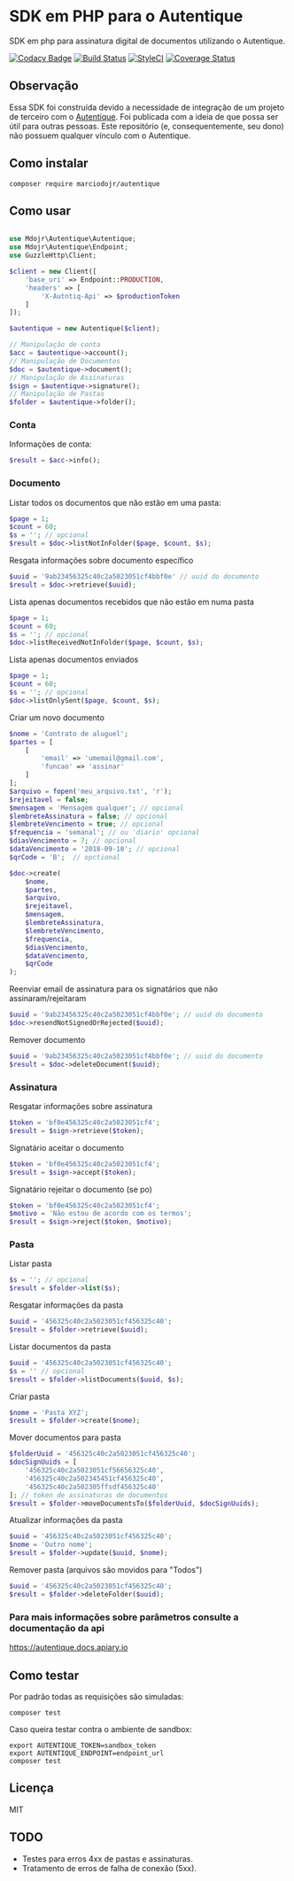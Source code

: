 # SDK em PHP para o Autentique
SDK em php para assinatura digital de documentos utilizando o Autentique.

[![Codacy Badge](https://api.codacy.com/project/badge/Grade/a0ab6c3ea7ae4b03991d85eb0b8ec533)](https://www.codacy.com/app/marciodojr/autentique?utm_source=github.com&amp;utm_medium=referral&amp;utm_content=marciodojr/autentique&amp;utm_campaign=Badge_Grade) [![Build Status](https://travis-ci.org/marciodojr/autentique.svg?branch=master)](https://travis-ci.org/marciodojr/autentique) [![StyleCI](https://github.styleci.io/repos/135076282/shield?branch=master)](https://github.styleci.io/repos/135076282) [![Coverage Status](https://coveralls.io/repos/github/marciodojr/autentique/badge.svg?branch=master)](https://coveralls.io/github/marciodojr/autentique?branch=master)


## Observação

Essa SDK foi construída devido a necessidade de integração de um projeto de terceiro com o [Autentique](https://www.autentique.com.br/). Foi publicada com a ideia de que possa ser útil para outras pessoas. Este repositório (e, consequentemente, seu dono) não possuem qualquer vínculo com o Autentique.

## Como instalar
```
composer require marciodojr/autentique
```

## Como usar

```php

use Mdojr\Autentique\Autentique;
use Mdojr\Autentique\Endpoint;
use GuzzleHttp\Client;

$client = new Client([
    'base_uri' => Endpoint::PRODUCTION,
    'headers' => [
        'X-Autntiq-Api' => $productionToken
    ]
]);

$autentique = new Autentique($client);

// Manipulação de conta
$acc = $autentique->account();
// Manipulação de Documentos
$doc = $autentique->document();
// Manipulação de Assinaturas
$sign = $autentique->signature();
// Manipulação de Pastas
$folder = $autentique->folder();

```

### Conta
Informações de conta:
```php
$result = $acc->info();
```
### Documento

Listar todos os documentos que não estão em uma pasta:
```php
$page = 1;
$count = 60;
$s = ''; // opcional
$result = $doc->listNotInFolder($page, $count, $s);
```
Resgata informações sobre documento específico
```php
$uuid = '9ab23456325c40c2a5023051cf4bbf0e' // uuid do documento
$result = $doc->retrieve($uuid);
```
Lista apenas documentos recebidos que não estão em numa pasta
```php
$page = 1;
$count = 60;
$s = ''; // opcional
$doc->listReceivedNotInFolder($page, $count, $s);
```
Lista apenas documentos enviados
```php
$page = 1;
$count = 60;
$s = ''; // opcional
$doc->listOnlySent($page, $count, $s);
```
Criar um novo documento
```php
$nome = 'Contrato de aluguel';
$partes = [
    [
        'email' => 'umemail@gmail.com',
        'funcao' => 'assinar'
    ]
];
$arquivo = fopen('meu_arquivo.txt', 'r');
$rejeitavel = false;
$mensagem = 'Mensagem qualquer'; // opcional
$lembreteAssinatura = false; // opcional
$lembreteVencimento = true; // opcional
$frequencia = 'semanal'; // ou 'diario' opcional
$diasVencimento = 7; // opcional
$dataVencimento = '2018-09-10'; // opcional
$qrCode = 'B';  // opctional

$doc->create(
    $nome,
    $partes,
    $arquivo,
    $rejeitavel,
    $mensagem,
    $lembreteAssinatura,
    $lembreteVencimento,
    $frequencia,
    $diasVencimento,
    $dataVencimento,
    $qrCode
);
```
Reenviar email de assinatura para os signatários que não assinaram/rejeitaram
```php
$uuid = '9ab23456325c40c2a5023051cf4bbf0e'; // uuid do documento
$doc->resendNotSignedOrRejected($uuid);
```

Remover documento
```php
$uuid = '9ab23456325c40c2a5023051cf4bbf0e'; // uuid do documento
$result = $doc->deleteDocument($uuid);
```

### Assinatura
Resgatar informações sobre assinatura
```php
$token = 'bf0e456325c40c2a5023051cf4';
$result = $sign->retrieve($token);
```
Signatário aceitar o documento
```php
$token = 'bf0e456325c40c2a5023051cf4';
$result = $sign->accept($token);
```
Signatário rejeitar o documento (se po)
```php
$token = 'bf0e456325c40c2a5023051cf4';
$motivo = 'Não estou de acordo com os termos';
$result = $sign->reject($token, $motivo);
```

### Pasta
Listar pasta
```php
$s = ''; // opcional
$result = $folder->list($s);
```
Resgatar informações da pasta
```php
$uuid = '456325c40c2a5023051cf456325c40';
$result = $folder->retrieve($uuid);
```
Listar documentos da pasta
```php
$uuid = '456325c40c2a5023051cf456325c40';
$s = '' // opcional
$result = $folder->listDocuments($uuid, $s);
```
Criar pasta
```php
$nome = 'Pasta XYZ';
$result = $folder->create($nome);
```
Mover documentos para pasta
```php
$folderUuid = '456325c40c2a5023051cf456325c40';
$docSignUuids = [
    '456325c40c2a5023051cf56656325c40',
    '456325c40c2a502345451cf456325c40',
    '456325c40c2a502305ffsdf456325c40'
]; // token de assinaturas de documentos
$result = $folder->moveDocumentsTo($folderUuid, $docSignUuids);
```
Atualizar informações da pasta
```php
$uuid = '456325c40c2a5023051cf456325c40';
$nome = 'Outro nome';
$result = $folder->update($uuid, $nome);
```
Remover pasta (arquivos são movidos para "Todos")
```php
$uuid = '456325c40c2a5023051cf456325c40';
$result = $folder->deleteFolder($uuid);
```

### Para mais informações sobre parâmetros consulte a documentação da api

https://autentique.docs.apiary.io


## Como testar

Por padrão todas as requisições são simuladas:
```
composer test
```

Caso queira testar contra o ambiente de sandbox:
```
export AUTENTIQUE_TOKEN=sandbox_token
export AUTENTIQUE_ENDPOINT=endpoint_url
composer test
```

## Licença
MIT

## TODO

- Testes para erros 4xx de pastas e assinaturas.
- Tratamento de erros de falha de conexão (5xx).
